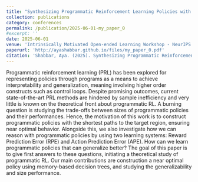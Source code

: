 ```yaml
---
title: "Synthesizing Programmatic Reinforcement Learning Policies with Memory-Based Decision Trees"
collection: publications
category: conferences
permalink: /publication/2025-06-01-my_paper_0
#excerpt: ''
date: 2025-06-01
venue: 'Intrinsically Motivated Open-ended Learning Workshop - NeurIPS Conference'
paperurl: 'http://ayashabbar.github.io/files/my_paper_0.pdf'
citation: 'Shabbar, Aya. (2025). Synthesizing Programmatic Reinforcement Learning Policies with Memory-Based Decision Trees'
---
```


Programmatic reinforcement learning (PRL) has been explored for representing policies through programs as a means to achieve interpretability and generalization, meaning involving higher order constructs such as control loops. Despite promising outcomes, current state-of-the-art PRL methods are hindered by sample inefficiency and very little is known on the theoretical front about programmatic RL. A burning question is studying the trade-offs between sizes of programmatic policies and their performances. Hence, the motivation of this work is to construct programmatic policies with the shortest paths to the target region, ensuring near optimal behavior. Alongside this, we also investigate how we can reason with programmatic policies by using two learning systems: Reward Prediction Error (RPE) and Action Prediction Error (APE). How can we learn programmatic policies that can generalize better? The goal of this paper is to give first answers to these questions, initiating a theoretical study of programmatic RL. Our main contributions are construction a near optimal policy using memory-based decision trees, and studying the generalizability and size performance.
